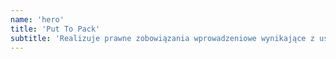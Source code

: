 ```yaml
---
name: 'hero'
title: 'Put To Pack'
subtitle: 'Realizuje prawne zobowiązania wprowadzeniowe wynikające z ustaw firmom, które sprzedają produkty w opakowaniach z własnym logo.'
---
```

